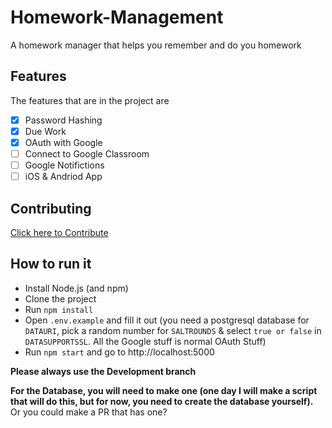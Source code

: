 # Homework-Management
A homework manager that helps you remember and do you homework 

## Features
The features that are in the project are
- [x] Password Hashing
- [x] Due Work
- [x] OAuth with Google
- [ ] Connect to Google Classroom
- [ ] Google Notifictions
- [ ] iOS & Andriod App

## Contributing

  [Click here to Contribute](CONTRIBUTING.md)

## How to run it
- Install Node.js (and npm)
- Clone the project
- Run `npm install`
- Open `.env.example` and fill it out (you need a postgresql database for `DATAURI`, pick a random number for `SALTROUNDS` & select `true or false` in `DATASUPPORTSSL`. All the Google stuff is normal OAuth Stuff)
- Run `npm start` and go to http://localhost:5000

**Please always use the Development branch**

**For the Database, you will need to make one (one day I will make a script that will do this, but for now, you need to create the database yourself).** Or you could make a PR that has one?
